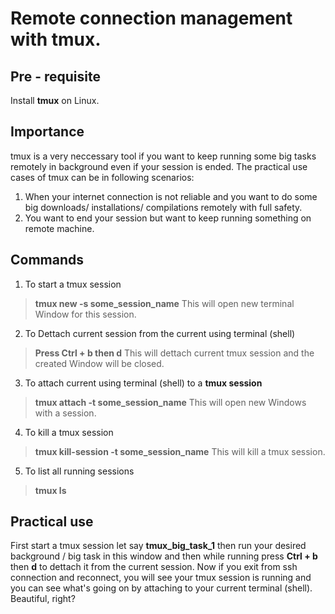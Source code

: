 # Remote connection management with tmux.


## Pre - requisite
Install **tmux** on Linux.


## Importance

tmux is a very neccessary tool if you want to keep running some big tasks
remotely in background even if your session is ended.
The practical use cases of tmux can be in following scenarios:
1. When your internet connection is not reliable and you want to do some big
downloads/ installations/ compilations remotely with full safety.
2. You want to end your session but want to keep running something on remote
machine.


## Commands

1. To start a tmux session
> **tmux new -s some_session_name**
> This will open new terminal Window for this session.

2. To Dettach current session from the current using terminal (shell)
> **Press Ctrl + b then d**
> This will dettach current tmux session and the created Window will be closed.

3. To attach current using terminal (shell) to a **tmux session**
> **tmux attach -t some_session_name**
> This will open new Windows with a session.

4. To kill a tmux session
> **tmux kill-session -t some_session_name**
> This will kill a tmux session.

5. To list all running sessions
> **tmux ls**


## Practical use

First start a tmux session let say **tmux_big_task_1** then run your desired
background / big task in this window and then while running press **Ctrl + b**
then **d** to dettach it from the current session. Now if you exit from ssh
connection and reconnect, you will see your tmux session is running and you can
see what's going on by attaching to your current terminal (shell).
Beautiful, right?
